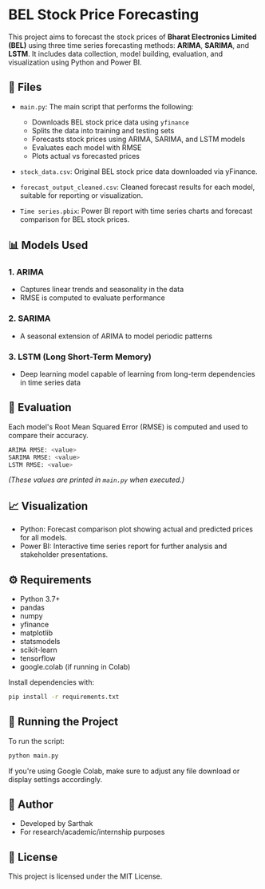 
# BEL Stock Price Forecasting

This project aims to forecast the stock prices of **Bharat Electronics Limited (BEL)** using three time series forecasting methods: **ARIMA**, **SARIMA**, and **LSTM**. It includes data collection, model building, evaluation, and visualization using Python and Power BI.

## 📂 Files

- `main.py`: The main script that performs the following:
  - Downloads BEL stock price data using `yfinance`
  - Splits the data into training and testing sets
  - Forecasts stock prices using ARIMA, SARIMA, and LSTM models
  - Evaluates each model with RMSE
  - Plots actual vs forecasted prices

- `stock_data.csv`: Original BEL stock price data downloaded via yFinance.

- `forecast_output_cleaned.csv`: Cleaned forecast results for each model, suitable for reporting or visualization.

- `Time series.pbix`: Power BI report with time series charts and forecast comparison for BEL stock prices.

## 📊 Models Used

### 1. ARIMA
- Captures linear trends and seasonality in the data
- RMSE is computed to evaluate performance

### 2. SARIMA
- A seasonal extension of ARIMA to model periodic patterns

### 3. LSTM (Long Short-Term Memory)
- Deep learning model capable of learning from long-term dependencies in time series data

## 🧪 Evaluation

Each model's Root Mean Squared Error (RMSE) is computed and used to compare their accuracy.

```bash
ARIMA RMSE: <value>
SARIMA RMSE: <value>
LSTM RMSE: <value>
```

*(These values are printed in `main.py` when executed.)*

## 📈 Visualization

- Python: Forecast comparison plot showing actual and predicted prices for all models.
- Power BI: Interactive time series report for further analysis and stakeholder presentations.

## ⚙️ Requirements

- Python 3.7+
- pandas
- numpy
- yfinance
- matplotlib
- statsmodels
- scikit-learn
- tensorflow
- google.colab (if running in Colab)

Install dependencies with:

```bash
pip install -r requirements.txt
```

## 🚀 Running the Project

To run the script:

```bash
python main.py
```

If you're using Google Colab, make sure to adjust any file download or display settings accordingly.

## 📌 Author

- Developed by Sarthak
- For research/academic/internship purposes

## 📄 License

This project is licensed under the MIT License.
